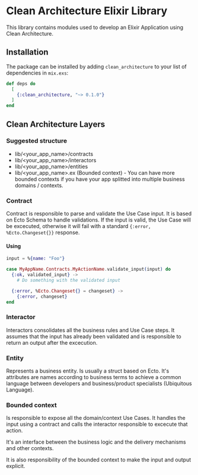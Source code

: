 # Clean Architecture Elixir Library

This library contains modules used to develop an Elixir Application using Clean Architecture.

## Installation

The package can be installed by adding `clean_architecture` to your list of dependencies in `mix.exs`:

```elixir
def deps do
  [
    {:clean_architecture, "~> 0.1.0"}
  ]
end
```

## Clean Architecture Layers

### Suggested structure

- lib/<your_app_name>/contracts
- lib/<your_app_name>/interactors
- lib/<your_app_name>/entities
- lib/<your_app_name>.ex (Bounded context) - You can have more bounded contexts if you have your app splitted into multiple business domains / contexts.

### Contract

Contract is responsible to parse and validate the Use Case input. It is based on Ecto Schema to handle validations. If the input is valid, the Use Case will be excecuted, otherwise it will fail with a standard `{:error, %Ecto.Changeset{}}` response.

#### Using

```elixir
input = %{name: "Foo"}

case MyAppName.Contracts.MyActionName.validate_input(input) do
  {:ok, validated_input} ->
    # Do something with the validated input

  {:error, %Ecto.Changeset{} = changeset} ->
    {:error, changeset}
end
```

### Interactor

Interactors consolidates all the business rules and Use Case steps. It assumes that the input has already been validated and is responsible to return an output after the excecution.

### Entity

Represents a business entity. Is usually a struct based on Ecto. It's attributes are names according to business terms to achieve a common language between developers and business/product specialists (Ubiquitous Language).

### Bounded context

Is responsible to expose all the domain/context Use Cases. It handles the input using a contract and calls the interactor responsible to excecute that action.

It's an interface between the business logic and the delivery mechanisms and other contexts.

It is also responsibility of the bounded context to make the input and output explicit.
